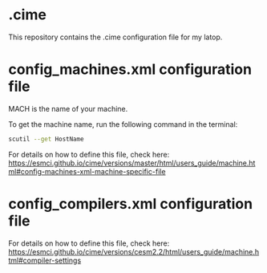 # .cime

This repository contains the .cime configuration file for my latop.

# config_machines.xml configuration file

MACH is the name of your machine.

To get the machine name, run the following command in the terminal:

```bash
scutil --get HostName
````

For details on how to define this file, check here:
<https://esmci.github.io/cime/versions/master/html/users_guide/machine.html#config-machines-xml-machine-specific-file>

# config_compilers.xml configuration file

For details on how to define this file, check here:
<https://esmci.github.io/cime/versions/cesm2.2/html/users_guide/machine.html#compiler-settings>

